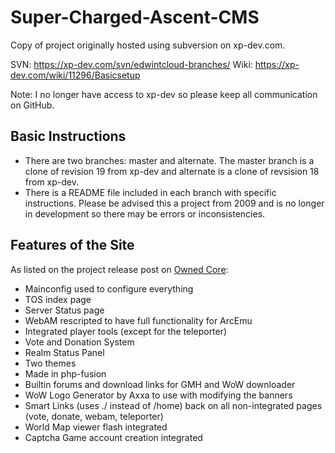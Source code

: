 # Super-Charged-Ascent-CMS
Copy of project originally hosted using subversion on xp-dev.com.

SVN: https://xp-dev.com/svn/edwintcloud-branches/
Wiki: https://xp-dev.com/wiki/11296/Basicsetup

Note: I no longer have access to xp-dev so please keep all communication on GitHub.

## Basic Instructions 
+ There are two branches: master and alternate. The master branch is a clone of revision 19 from xp-dev and alternate is a clone of revsision 18 from xp-dev.
+ There is a README file included in each branch with specific instructions. Please be advised this a project from 2009 and is no longer in development so there may be errors or inconsistencies.

## Features of the Site

As listed on the project release post on [Owned Core](https://www.ownedcore.com/forums/world-of-warcraft/world-of-warcraft-emulator-servers/231704-release-progress-super-charged-ascent-cms.html):

- Mainconfig used to configure everything
- TOS index page 
- Server Status page
- WebAM rescripted to have full functionality for ArcEmu
- Integrated player tools (except for the teleporter)
- Vote and Donation System
- Realm Status Panel
- Two themes
- Made in php-fusion
- Builtin forums and download links for GMH and WoW downloader
- WoW Logo Generator by Axxa to use with modifying the banners
- Smart Links (uses ./ instead of /home) back on all non-integrated pages (vote, donate, webam, teleporter)
- World Map viewer flash integrated
- Captcha Game account creation integrated